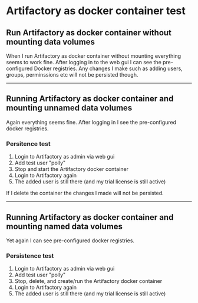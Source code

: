 # Artifactory as docker container test
## Run Artifactory as docker container without mounting data volumes
When I run Artifactory as docker container without mounting everything
seems to work fine. After logging in to the web gui I can see the
pre-configured Docker registries. Any changes I make such as adding
users, groups, perminssions etc will not be persisted though.

***

## Running Artifactory as docker container and mounting unnamed data volumes
Again everything seems fine. After logging in I see the pre-configured
docker registries.  

### Persitence test
1. Login to Artifactory as admin via web gui
2. Add test user "polly"
3. Stop and start the Artifactory docker container
4. Login to Artifactory again
5. The added user is still there (and my trial license is still active)

If I delete the container the changes I made will not be persisted.

***

## Running Artifactory as docker container and mounting named data volumes
Yet again I can see pre-configured docker registries.

### Persistence test
1. Login to Artifactory as admin via web gui
2. Add test user "polly"
3. Stop, delete, and create/run the Artifactory docker container
4. Login to Artifactory again
5. The added user is still there (and my trial license is still active)



